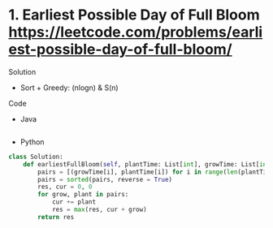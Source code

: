# 1. Earliest Possible Day of Full Bloom https://leetcode.com/problems/earliest-possible-day-of-full-bloom/

Solution

- Sort + Greedy: (nlogn) & S(n)

Code

- Java

```java

```

- Python

```python
class Solution:
    def earliestFullBloom(self, plantTime: List[int], growTime: List[int]) -> int:
        pairs = [(growTime[i], plantTime[i]) for i in range(len(plantTime))]
        pairs = sorted(pairs, reverse = True)
        res, cur = 0, 0
        for grow, plant in pairs:
            cur += plant
            res = max(res, cur + grow)
        return res
```